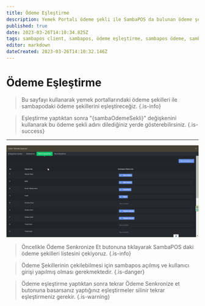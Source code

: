 ```yaml
---
title: Ödeme Eşleştirme
description: Yemek Portalı ödeme şekli ile SambaPOS da bulunan ödeme şekillerinin eşleştirilmesi
published: true
date: 2023-03-26T14:10:34.825Z
tags: sambapos client, sambapos, ödeme eşleştirme, sambapos ödeme, sambapos ödeme eşleştirme
editor: markdown
dateCreated: 2023-03-26T14:10:32.146Z
---
```


# Ödeme Eşleştirme
> Bu sayfayı kullanarak yemek portallarındaki ödeme şekilleri ile sambapodaki ödeme şekillerini eşleştireceğiz.
{.is-info}

> Eşleştirme yaptıktan sonra "{sambaOdemeSekli}" değişkenini kullanarak bu ödeme şekli adını dilediğiniz yerde gösterebilirsiniz.
{.is-success}

---
![chrome_3kgklhxvzd.png](/chrome_3kgklhxvzd.png)

> Öncelikle Ödeme Senkronize Et butonuna tıklayarak SambaPOS daki ödeme şekilleri listesini çekiyoruz.
{.is-info}

> Ödeme Şekillerinin çekilebilmesi için sambapos açılmış ve kullanıcı girişi yapılmış olması gerekmektedir.
{.is-danger}

> Ödeme eşleştirme yaptıktan sonra tekrar Ödeme Senkronize et butonuna basarsanız yaptığınız eşleştirmeler silinir tekrar eşleştirmeniz gerekir.
{.is-warning}


